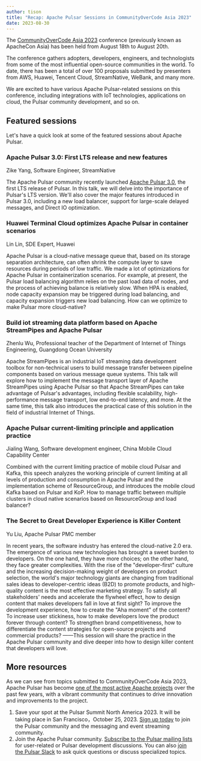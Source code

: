 ```yaml
---
author: tison
title: "Recap: Apache Pulsar Sessions in CommunityOverCode Asia 2023"
date: 2023-08-30
---
```


The [CommunityOverCode Asia 2023](https://apachecon.com/acasia2023/) conference (previously known as ApacheCon Asia) has been held from August 18th to August 20th.

The conference gathers adopters, developers, engineers, and technologists from some of the most influential open-source communities in the world. To date, there has been a total of over 100 proposals submitted by presenters from AWS, Huawei, Tencent Cloud, StreamNative, WeBank, and many more.

We are excited to have various Apache Pulsar-related sessions on this conference, including integrations with IoT technologies, applications on cloud, the Pulsar community development, and so on.

<!--truncate-->

## Featured sessions

Let's have a quick look at some of the featured sessions about Apache Pulsar.

### Apache Pulsar 3.0: First LTS release and new features

Zike Yang, Software Engineer, StreamNative

The Apache Pulsar community recently launched [Apache Pulsar 3.0](https://pulsar.apache.org/blog/2023/05/02/announcing-apache-pulsar-3-0/), the first LTS release of Pulsar. In this talk, we will delve into the importance of Pulsar's LTS version. We'll also cover the major features introduced in Pulsar 3.0, including a new load balancer, support for large-scale delayed messages, and Direct IO optimization.

### Huawei Terminal Cloud optimizes Apache Pulsar in container scenarios

Lin Lin, SDE Expert, Huawei

Apache Pulsar is a cloud-native message queue that, based on its storage separation architecture, can often shrink the compute layer to save resources during periods of low traffic. We made a lot of optimizations for Apache Pulsar in containerization scenarios. For example, at present, the Pulsar load balancing algorithm relies on the past load data of nodes, and the process of achieving balance is relatively slow. When HPA is enabled, node capacity expansion may be triggered during load balancing, and capacity expansion triggers new load balancing. How can we optimize to make Pulsar more cloud-native?

### Build iot streaming data platform based on Apache StreamPipes and Apache Pulsar

Zhenlu Wu, Professional teacher of the Department of Internet of Things Engineering, Guangdong Ocean University

Apache StreamPipes is an industrial IoT streaming data development toolbox for non-technical users to build message transfer between pipeline components based on various message queue systems. This talk will explore how to implement the message transport layer of Apache StreamPipes using Apache Pulsar so that Apache StreamPipes can take advantage of Pulsar's advantages, including flexible scalability, high-performance message transport, low end-to-end latency, and more. At the same time, this talk also introduces the practical case of this solution in the field of industrial Internet of Things.

### Apache Pulsar current-limiting principle and application practice

Jialing Wang, Software development engineer, China Mobile Cloud Capability Center

Combined with the current limiting practice of mobile cloud Pulsar and Kafka, this speech analyzes the working principle of current limiting at all levels of production and consumption in Apache Pulsar and the implementation scheme of ResourceGroup, and introduces the mobile cloud Kafka based on Pulsar and KoP. How to manage traffic between multiple clusters in cloud native scenarios based on ResourceGroup and load balancer?

### The Secret to Great Developer Experience is Killer Content

Yu Liu, Apache Pulsar PMC member

In recent years, the software industry has entered the cloud-native 2.0 era. The emergence of various new technologies has brought a sweet burden to developers. On the one hand, they have more choices; on the other hand, they face greater complexities. With the rise of the "developer-first" culture and the increasing decision-making weight of developers on product selection, the world's major technology giants are changing from traditional sales ideas to developer-centric ideas (B2D) to promote products, and high-quality content is the most effective marketing strategy. To satisfy all stakeholders' needs and accelerate the flywheel effect, how to design content that makes developers fall in love at first sight? To improve the development experience, how to create the "Aha moment" of the content? To increase user stickiness, how to make developers love the product forever through content? To strengthen brand competitiveness, how to differentiate the content strategies for open-source projects and commercial products? ——This session will share the practice in the Apache Pulsar community and dive deeper into how to design killer content that developers will love.

## More resources

As we can see from topics submitted to CommunityOverCode Asia 2023, Apache Pulsar has become [one of the most active Apache projects](https://blogs.apache.org/foundation/entry/apache-in-2021-by-the) over the past few years, with a vibrant community that continues to drive innovation and improvements to the project.

1. Save your spot at the Pulsar Summit North America 2023. It will be taking place in San Francisco，October 25, 2023. [Sign up today](https://pulsar-summit.org/) to join the Pulsar community and the messaging and event streaming community.
2. Join the Apache Pulsar community. [Subscribe to the Pulsar mailing lists](https://pulsar.apache.org/community#section-welcome) for user-related or Pulsar development discussions. You can also [join the Pulsar Slack](https://communityinviter.com/apps/apache-pulsar/apache-pulsar) to ask quick questions or discuss specialized topics.
